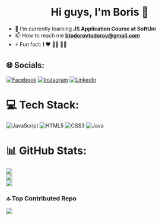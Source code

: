 <h1 align="center">Hi guys, I'm Boris 👋</h1>

- 🌱 I’m currently learning **JS Application Course at SoftUni**
- 📫 How to reach me **btodorovtodorov@gmail.com**
- ⚡ Fun fact: **I ♥ 🏃‍♂️ 🚵‍♂️**


## 🌐 Socials:
[![Facebook](https://img.shields.io/badge/Facebook-%231877F2.svg?logo=Facebook&logoColor=white)](https://facebook.com/todorovboris) [![Instagram](https://img.shields.io/badge/Instagram-%23E4405F.svg?logo=Instagram&logoColor=white)](https://instagram.com/todorovboris) [![LinkedIn](https://img.shields.io/badge/LinkedIn-%230077B5.svg?logo=linkedin&logoColor=white)](https://linkedin.com/in/boris-todorov-b14053167) 

# 💻 Tech Stack:
![JavaScript](https://img.shields.io/badge/javascript-%23323330.svg?style=for-the-badge&logo=javascript&logoColor=%23F7DF1E) ![HTML5](https://img.shields.io/badge/html5-%23E34F26.svg?style=for-the-badge&logo=html5&logoColor=white) ![CSS3](https://img.shields.io/badge/css3-%231572B6.svg?style=for-the-badge&logo=css3&logoColor=white) ![Java](https://img.shields.io/badge/java-%23ED8B00.svg?style=for-the-badge&logo=openjdk&logoColor=white)
# 📊 GitHub Stats:
![](https://github-readme-stats.vercel.app/api?username=todorovboris&theme=dark&hide_border=false&include_all_commits=false&count_private=false)<br/>
![](https://github-readme-streak-stats.herokuapp.com/?user=todorovboris&theme=dark&hide_border=false)<br/>
![](https://github-readme-stats.vercel.app/api/top-langs/?username=todorovboris&theme=dark&hide_border=false&include_all_commits=false&count_private=false&layout=compact)

### 🔝 Top Contributed Repo
![](https://github-contributor-stats.vercel.app/api?username=todorovboris&limit=5&theme=dark&combine_all_yearly_contributions=true)
